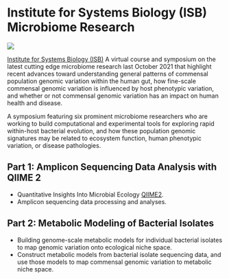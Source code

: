 # Institute for Systems Biology (ISB) Microbiome Research 
![](https://2fk98ny2fj834zhg9400whu1-wpengine.netdna-ssl.com/wp-content/uploads/2021microbiome-738x416.png)

[Institute for Systems Biology (ISB)](https://isbscience.org/) A virtual course and symposium on the latest cutting edge microbiome research last October 2021 that highlight recent advances toward understanding general patterns of commensal population genomic variation within the human gut, how fine-scale commensal genomic variation is influenced by host phenotypic variation, and whether or not commensal genomic variation has an impact on human health and disease.

A symposium featuring six prominent microbiome researchers who are working to build computational and experimental tools for exploring rapid within-host bacterial evolution, and how these population genomic signatures may be related to ecosystem function, human phenotypic variation, or disease pathologies.


## Part 1: Amplicon Sequencing Data Analysis with QIIME 2
- Quantitative Insights Into Microbial Ecology [QIIME2](https://qiime2.org/).
- Amplicon sequencing data processing and analyses.


## Part 2: Metabolic Modeling of Bacterial Isolates
- Building genome-scale metabolic models for individual bacterial isolates to map genomic variation onto ecological niche space.
- Construct metabolic models from bacterial isolate sequencing data, and use those models to map commensal genomic variation to metabolic niche space.



